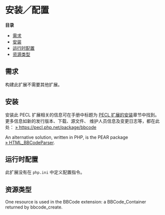 安装／配置
==========

**目录**

-   [需求](/bbcode/setup.html#需求)
-   [安装](/bbcode/setup.html#安装)
-   [运行时配置](/bbcode/setup.html#运行时配置)
-   [资源类型](/bbcode/setup.html#资源类型)

需求
----

构建此扩展不需要其他扩展。

安装
----

安装此 PECL 扩展相关的信息可在手册中标题为
<a href="/install/pecl.html" class="link">PECL 扩展的安装</a>章节中找到。更多信息如新的发行版本、下载、源文件、
维护人员信息及变更日志等，都在此处：
<a href="https://pecl.php.net/package/bbcode" class="link external">» https://pecl.php.net/package/bbcode</a>

An alternative solution, written in PHP, is the PEAR package
<a href="https://pear.php.net/package/HTML_BBCodeParser" class="link external">» HTML_BBCodeParser</a>.

运行时配置
----------

此扩展没有在 `php.ini` 中定义配置指令。

资源类型
--------

One resource is used in the BBCode extension: a BBCode\_Container
returned by <span class="function">bbcode\_create</span>.
